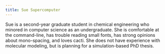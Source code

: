 ```yaml
---
title: Sue Supercomputer
---
```


Sue is a second-year graduate student in chemical engineering who minored in computer science as an undergraduate. She is comfortable at the command-line, has trouble reading small fonts, has strong opinions about mono-spacing, and loves cacti. She does not have experience with molecular modeling, but is planning for a simulation-based PhD thesis.


